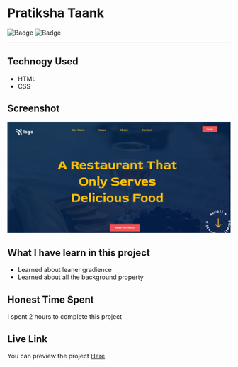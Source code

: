 # Pratiksha Taank
![Badge](https://img.shields.io/badge/Responsive-No-red)
![Badge](https://img.shields.io/badge/Live-Yes-brightgreen)
***
## Technogy Used
- HTML
- CSS
## Screenshot
![Project 1](./assets/P2.png)
## What I have learn in this project
- Learned about leaner gradience
- Learned about all the background property
## Honest Time Spent
I spent 2 hours to complete this project
## Live Link
You can preview the project [Here]()
